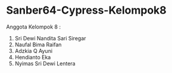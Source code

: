 # Sanber64-Cypress-Kelompok8

Anggota Kelompok 8 :
1. Sri Dewi Nandita Sari Siregar
2. Naufal Bima Raifan
3. Adzkia Q Ayuni
4. Hendianto Eka
5. Nyimas Sri Dewi Lentera
